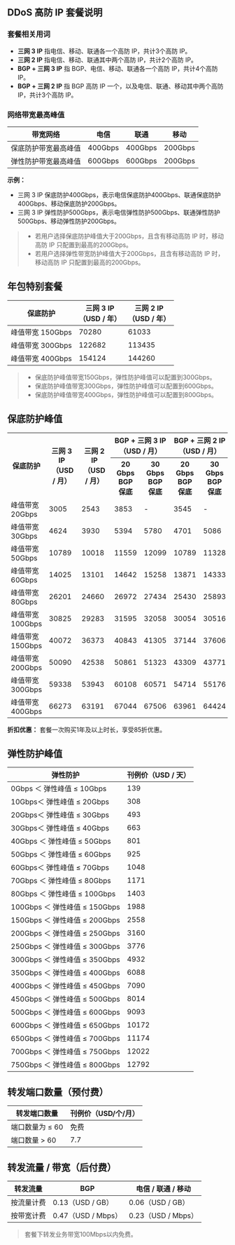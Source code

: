 ## DDoS 高防 IP 套餐说明
### 套餐相关用词
- **三网 3 IP** 
指电信、移动、联通各一个高防 IP，共计3个高防 IP。
- **三网 2 IP**
指电信、移动、联通其中两个高防 IP，共计2个高防 IP。
- **BGP + 三网 3 IP**
指 BGP、电信、移动、联通各一个高防 IP，共计4个高防 IP。
- **BGP + 三网 2 IP**
指 BGP 高防 IP 一个，以及电信、联通、移动其中两个高防 IP，共计3个高防 IP。

### 网络带宽最高峰值

|带宽网络|电信|联通|移动
|-|-|-|-|
|保底防护带宽最高峰值|400Gbps|400Gbps|200Gbps|
|弹性防护带宽最高峰值|600Gbps|600Gbps|200Gbps|

**示例：**
- 三网 3 IP 保底防护400Gbps，表示电信保底防护400Gbps、联通保底防护400Gbps、移动保底防护200Gbps。
- 三网 3 IP 弹性防护500Gbps，表示电信弹性防护500Gbps、联通弹性防护500Gbps、移动弹性防护200Gbps。

>- 若用户选择保底防护峰值大于200Gbps，且含有移动高防 IP 时，移动高防 IP 只配置到最高的200Gbps。
>- 若用户选择弹性带宽防护峰值大于200Gbps，且含有移动高防 IP 时，移动高防 IP 只配置到最高的200Gbps。



## 年包特别套餐
|保底防护|三网 3 IP<br>（USD / 年）|三网 2 IP<br>（USD / 年）
|-|-|-|
|峰值带宽 150Gbps|70280|61033|
|峰值带宽 300Gbps|122682|113435|
|峰值带宽 400Gbps|154124|144260|

>
>- 保底防护峰值带宽150Gbps，弹性防护峰值可以配置到300Gbps。
>- 保底防护峰值带宽300Gbps，弹性防护峰值可以配置到600Gbps。
>- 保底防护峰值带宽400Gbps，弹性防护峰值可以配置到800Gbps。

## 保底防护峰值

<table>
<tr>
<th rowspan="2">保底防护</th>
<th rowspan="2">三网 3 IP<br>&nbsp（USD / 月）</th>
<th rowspan="2">三网 2 IP<br>（USD / 月）</th>
<th colspan="2">BGP + 三网 3 IP（USD / 月）
</th>
<th colspan="2">BGP + 三网 2 IP（USD / 月）</th>
</tr>

<tr>
<th>20 Gbps BGP 保底</th>
<th>30 Gbps BGP 保底</th>
<th>20 Gbps BGP 保底</th>
<th>30 Gbps BGP 保底</th>
</tr>

<tr>
<td>峰值带宽 20Gbps</td>
<td>3005&nbsp&nbsp&nbsp&nbsp</td>
<td>2543&nbsp&nbsp&nbsp&nbsp</td>
<td>3853</td>
<td>-</td>
<td>3545</td>
<td>-</td>
</tr>

<tr>
<td>峰值带宽 30Gbps</td>
<td>4624</td>
<td>3930</td>
<td>5394</td>
<td>5780</td>
<td>4701</td>
<td>5086</td>
</tr>

<tr>
<td>峰值带宽 50Gbps</td>
<td>10789</td>
<td>10018</td>
<td>11559</td>
<td>12099</td>
<td>10789</td>
<td>11328</td>
</tr>

<tr>
<td>峰值带宽 60Gbps</td>
<td>14025</td>
<td>13101</td>
<td>14642</td>
<td>15258</td>
<td>13871</td>
<td>14333</td>
</tr>

<tr>
<td>峰值带宽 80Gbps</td>
<td>26201</td>
<td>24660</td>
<td>26972</td>
<td>27434</td>
<td>25430</td>
<td>25893</td>
</tr>

<tr>
<td>峰值带宽 100Gbps</td>
<td>30825</td>
<td>29283</td>
<td>31595</td>
<td>32058</td>
<td>30054</td>
<td>30516</td>
</tr>

<tr>
<td>峰值带宽 150Gbps</td>
<td>40072</td>
<td>36373</td>
<td>40843</td>
<td>41305</td>
<td>37144</td>
<td>37606</td>
</tr>

<tr>
<td>峰值带宽 200Gbps</td>
<td>50090</td>
<td>42538</td>
<td>50861</td>
<td>51323</td>
<td>43309</td>
<td>43771</td>
</tr>


<tr>
<td>峰值带宽 300Gbps</td>
<td>59338</td>
<td>53943</td>
<td>60108</td>
<td>60571</td>
<td>54714</td>
<td>55176</td>
</tr>

<tr>
<td>峰值带宽 400Gbps</td>
<td>66273</td>
<td>63191</td>
<td>67044</td>
<td>67506</td>
<td>63961</td>
<td>64424</td>
</tr>
</table>



**折扣优惠：** 套餐一次购买1年及以上时长，享受85折优惠。

## 弹性防护峰值
| 弹性防护 | 刊例价（USD / 天）|
|---------|---------|
| 0Gbps ＜ 弹性峰值 ≤  10Gbps |139|
| 10Gbps＜ 弹性峰值 ≤  20Gbps |308|
| 20Gbps＜ 弹性峰值 ≤  30Gbps |493|
| 30Gbps＜ 弹性峰值 ≤  40Gbps |663|
| 40Gbps ＜ 弹性峰值 ≤  50Gbps |801|
| 50Gbps ＜ 弹性峰值 ≤  60Gbps |925|
| 60Gbps＜ 弹性峰值 ≤  70Gbps | 1048|
| 70Gbps ＜ 弹性峰值 ≤  80Gbps |1171|
| 80Gbps ＜ 弹性峰值 ≤  100Gbps |1403|
| 100Gbps ＜ 弹性峰值 ≤ 150Gbps  |1988|
| 150Gbps ＜ 弹性峰值 ≤ 200Gbps|2558|
|200Gbps ＜ 弹性峰值 ≤ 250Gbps  |3160|
|250Gbps ＜ 弹性峰值 ≤ 300Gbps  |3776|
|300Gbps ＜ 弹性峰值 ≤ 350Gbps  |4932|
| 350Gbps ＜ 弹性峰值 ≤ 400Gbps |6088|
| 400Gbps ＜ 弹性峰值 ≤  450Gbps |7090|
|450Gbps ＜ 弹性峰值 ≤  500Gbps |8014|
|500Gbps ＜ 弹性峰值 ≤  600Gbps |9093|
|600Gbps ＜ 弹性峰值 ≤  650Gbps |10172|
|650Gbps ＜ 弹性峰值 ≤  700Gbps |11174|
|700Gbps ＜ 弹性峰值 ≤  750Gbps |12022|
|750Gbps ＜ 弹性峰值 ≤  800Gbps |12792|

## 转发端口数量（预付费）
|转发端口数量|刊例价（USD/个/月）
|-|-|
|端口数量为 ≤ 60|免费|
|端口数量 > 60|7.7|

## 转发流量 / 带宽（后付费）
|转发流量|BGP|电信 / 联通 / 移动|
|-|-|-|
|按流量计费|0.13（USD / GB） |0.06（USD / GB） |
|按带宽计费|0.47（USD / Mbps）|0.23（USD / Mbps） |

>套餐下转发业务带宽100Mbps以内免费。
